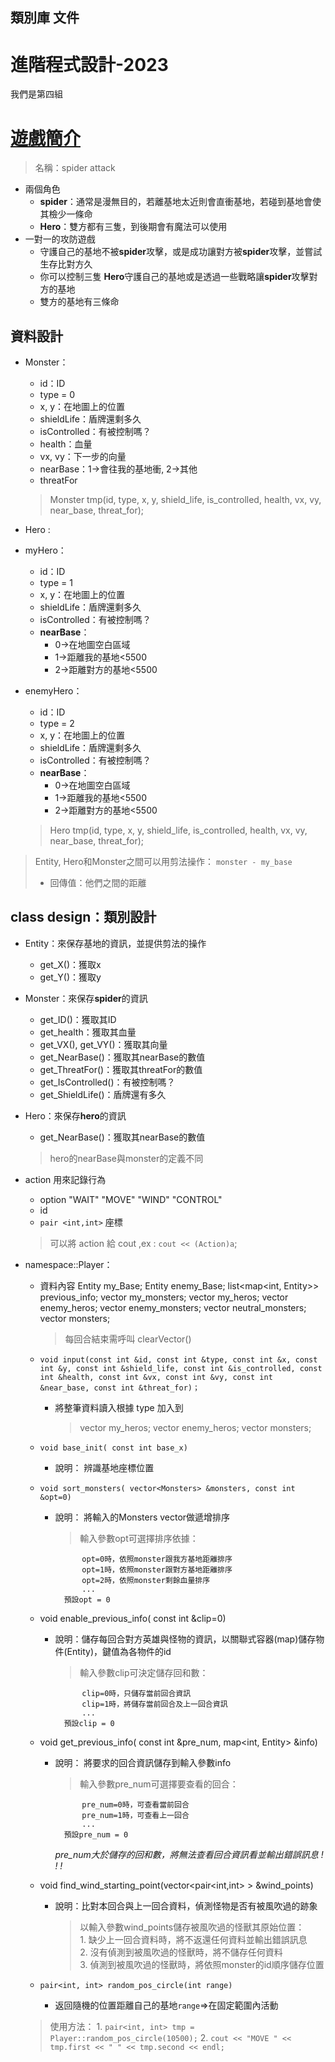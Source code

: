 ## 類別庫 文件
# 進階程式設計-2023
我們是第四組
# [遊戲簡介]( https://www.codingame.com/multiplayer/bot-programming/spring-challenge-2022)
> 名稱：spider attack
* 兩個角色
	* **spider**：通常是漫無目的，若離基地太近則會直衝基地，若碰到基地會使其檢少一條命
	* **Hero**：雙方都有三隻，到後期會有魔法可以使用
* 一對一的攻防遊戲
	* 守護自己的基地不被**spider**攻擊，或是成功讓對方被**spider**攻擊，並嘗試生存比對方久
	* 你可以控制三隻 **Hero**守護自己的基地或是透過一些戰略讓**spider**攻擊對方的基地
	* 雙方的基地有三條命
	
## 資料設計
* Monster：
	* id：ID
	* type = 0
	* x, y：在地圖上的位置
	* shieldLife：盾牌還剩多久
	* isControlled：有被控制嗎？
	* health：血量
	* vx, vy：下一步的向量
	* nearBase：1&rarr;會往我的基地衝, 2&rarr;其他
	* threatFor

	> Monster tmp(id, type, x, y, shield_life, is_controlled, health, vx, vy, near_base, threat_for);
 * Hero :
  * myHero：
    * id：ID
    * type = 1
    * x, y：在地圖上的位置
    * shieldLife：盾牌還剩多久
    * isControlled：有被控制嗎？
    * **nearBase**：
      * 0&rarr;在地圖空白區域
      * 1&rarr;距離我的基地<5500
      * 2&rarr;距離對方的基地<5500
  * enemyHero：
    * id：ID
    * type = 2
    * x, y：在地圖上的位置
    * shieldLife：盾牌還剩多久
    * isControlled：有被控制嗎？
    * **nearBase**：
      * 0&rarr;在地圖空白區域
      * 1&rarr;距離我的基地<5500
      * 2&rarr;距離對方的基地<5500
	> Hero tmp(id, type, x, y, shield_life, is_controlled, health, vx, vy, near_base, threat_for);

		
> Entity, Hero和Monster之間可以用剪法操作：
> `monster - my_base `
> * 回傳值：他們之間的距離

## class design：類別設計

* Entity：來保存基地的資訊，並提供剪法的操作
	* get_X()：獲取x
	* get_Y()：獲取y
* Monster：來保存**spider**的資訊
	* get_ID()：獲取其ID
	* get_health：獲取其血量
	* get_VX(), get_VY()：獲取其向量
	* get_NearBase()：獲取其nearBase的數值
	* get_ThreatFor()：獲取其threatFor的數值
 	* get_IsControlled()：有被控制嗎？
 	* get_ShieldLife()：盾牌還有多久
* Hero：來保存**hero**的資訊
	* get_NearBase()：獲取其nearBase的數值
	> hero的nearBase與monster的定義不同
* action 用來記錄行為
	* option "WAIT" "MOVE" "WIND" "CONTROL"
	* id
	* `pair <int,int>` 座標
	> 可以將 action 給 cout ,ex : `cout << (Action)a`;
* namespace::Player：

	* 資料內容
		Entity my_Base;
		Entity enemy_Base;
		list<map<int, Entity>> previous_info;
		vector<Monsters> my_monsters;
		vector<Hero> my_heros;
		vector<Hero> enemy_heros;
		vector<Monsters> enemy_monsters;
		vector<Monsters> neutral_monsters;
		vector<Monsters> monsters;
		> 每回合結束需呼叫 clearVector() 
	* `void input(const int &id, const int &type, const int &x, const int &y, const int &shield_life, const int &is_controlled, const int &health, const int &vx, const int &vy, const int &near_base, const int &threat_for)；`
		* 將整筆資料讀入根據 type 加入到 
			> vector<Hero> my_heros;
			vector<Hero> enemy_heros;
			vector<Monsters> monsters;


	* `void base_init( const int base_x)`

        * 說明：
            辨識基地座標位置
  
    * `void sort_monsters( vector<Monsters> &monsters, const int &opt=0)`

        * 說明：
            將輸入的Monsters vector做遞增排序

			> 輸入參數opt可選擇排序依據：  
			  
					opt=0時，依照monster跟我方基地距離排序  
					opt=1時，依照monster跟對方基地距離排序  
					opt=2時，依照monster剩餘血量排序  
					...  
				預設opt = 0

    * void enable_previous_info( const int &clip=0)
        * 說明：儲存每回合對方英雄與怪物的資訊，以關聯式容器(map)儲存物件(Entity)，鍵值為各物件的id
        
			> 輸入參數clip可決定儲存回和數：  
			  
					clip=0時，只儲存當前回合資訊  
					clip=1時，將儲存當前回合及上一回合資訊  
					...  
				預設clip = 0
    * void get_previous_info( const int &pre_num, map<int, Entity> &info)

        * 說明：
            將要求的回合資訊儲存到輸入參數info
            
			> 輸入參數pre_num可選擇要查看的回合： 
			   
					pre_num=0時，可查看當前回合  
					pre_num=1時，可查看上一回合  
					...   
				預設pre_num = 0  

            *pre_num大於儲存的回和數，將無法查看回合資訊看並輸出錯誤訊息 ! ! !*
  
    * void find_wind_starting_point(vector<pair<int,int> > &wind_points)

        * 說明：比對本回合與上一回合資料，偵測怪物是否有被風吹過的跡象

			> 以輸入參數wind_points儲存被風吹過的怪獸其原始位置：  
				1. 缺少上一回合資料時，將不返還任何資料並輸出錯誤訊息  
				2. 沒有偵測到被風吹過的怪獸時，將不儲存任何資料  
				3. 偵測到被風吹過的怪獸時，將依照monster的id順序儲存位置
	* `pair<int, int> random_pos_circle(int range) `
		* 返回隨機的位置距離自己的基地`range`=>在固定範圍內活動
	> 使用方法：
		1. `pair<int, int> tmp = Player::random_pos_circle(10500);`
	 	2. `cout << "MOVE " << tmp.first << " " << tmp.second << endl;`
